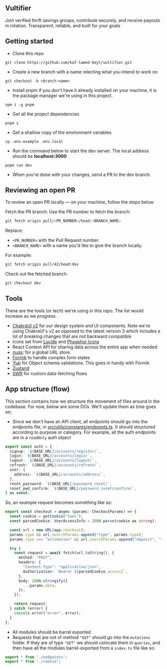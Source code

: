 ## Vultifier

Join verified thrift savings groups, contribute securely, and receive payouts in rotation. Transparent, reliable, and built for your goals

## Getting started
- Clone this repo

```shell
git clone https://github.com/kaf-lamed-beyt/vultifier.git
```

- Create a new branch with a name relecting what you intend to work on

```shell
git checkout -b <branch-name>
```

- Install pnpm if you don't have it already installed on your machine, it is the package manager we're using in this project.

```shell
npm i -g pnpm
```

- Get all the project dependencies

```shell
pnpm i
```

- Get a shallow copy of the environment variables

```shell
cp .env.example .env.local
```

- Run the command below to start the dev server. The local address should be **localhost:3000**
```shell
pnpm run dev
```

- When you're done with your changes, send a PR to the dev branch.

## Reviewing an open PR

To review an open PR locally &mdash; on your machine, follow the steps below

Fetch the PR branch: Use the PR number to fetch the branch:

```bash
git fetch origin pull/<PR_NUMBER>/head:<BRANCH_NAME>
```

Replace:
- `<PR_NUMBER>` with the Pull Request number.
- `<BRANCH_NAME>` with a name you'd like to give the branch locally.

For example:
```bash
git fetch origin pull/42/head:dev
```

Check out the fetched branch:

```bash
git checkout dev
```

## Tools

These are the tools (or tech) we're using in this repo. The list would increase as we progress.

- [ChakraUI v2](https://v2.chakra-ui.com/) for our design system and UI components. Note we're using ChakraUI's v2 as opposed to the latest version 3 which includes a lot of breaking changes that are not backward compatible
- Icons set from [Lucide](https://lucide.dev/icons/) and [Phosphor Icons](https://phosphoricons.com/)
- React Context API for sharing data across the entire app when needed
- [nuqs](https://nuqs.47ng.com/docs): for a global URL store.
- [Formik](https://formik.org/) to handle complex form states
- [Yup](https://yup-docs.vercel.app/docs/intro) for Object schema validations. This goes in handy with Formik
- [Zustand](https://zustand.docs.pmnd.rs/)
- [SWR](https://swr.vercel.app) for custom data-fetching flows

## App structure (flow)

This section contains how we structure the movement of files around in the codebase. For now, below are some DOs. We'll update them as time goes on;

- Since we don't have an API client, all endpoints should go into the endpoints file, in [src/utils/constants/endpoints.ts](/src/utils/constants/endpoints.ts). It should structured according to purpose or category. For example, all the auth endpoints are in a `readOnly` auth object

```ts
export const auth = {
  signup: `${BASE_URL}/accounts/register/`,
  login: `${BASE_URL}/accounts/login/`,
  logout: `${BASE_URL}/accounts/logout/`,
  refresh: `${BASE_URL}/accounts/refresh/`,
  user: {
    address: `${BASE_URL}/accounts/address/`,
  },
  reset_password: `${BASE_URL}/password_reset/`,
  reset_pwd_confirm: `${BASE_URL}/password_reset/confirm/`,
} as const;
```

So, an example request becomes something like so:

```ts
export const checkout = async (params: CheckoutParams) => {
  const cookie = getCookie("tees");
  const parsedCookie: UserAccessInfo = JSON.parse(cookie as string);

  const url = new URL(app.checkout);
  params.type && url.searchParams.append("type", params.type);
  params.type === "estimation" && url.searchParams.append("deposit", "true");

  try {
    const request = await fetch(url.toString(), {
      method: "POST",
      headers: {
        "Content-Type": "application/json",
        Authorization: `Bearer ${parsedCookie.access}`,
      },
      body: JSON.stringify({
        ...params.data,
      }),
    });

    return request;
  } catch (error) {
    console.error("error", error);
  }
};
```

- All modules should be barrel exported
- Requests that are not of method `"GET"` should go into the `mutations` folder. If they are of type `"GET"` we should colocate them in `queries`, and then have all the modules barrel-exported from a `index.ts` file like so:

```ts
export * from "./endpoints";
export * from "./cookie";
```
